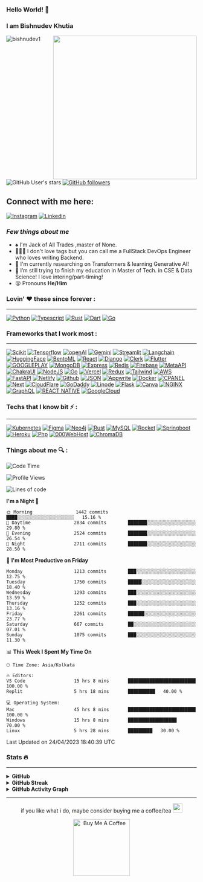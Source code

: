 ### Hello World! 👋
### I am Bishnudev Khutia
<img align="right" height="380px" width="380px" src="https://user-images.githubusercontent.com/81328619/213875785-400ae517-156b-4aca-a787-bac75d84c393.gif"/>

<p>
  <img src="https://komarev.com/ghpvc/?username=bishnudev1&label=Profile%20views&color=9834eb&style=flat" alt="bishnudev1" />     
  
  ![GitHub User's stars](https://img.shields.io/github/stars/bishnudev1?style=social) 
  [![GitHub followers](https://img.shields.io/github/followers/bishnudev1?style=social)](https://github.com/bishnudev1/)
</p>


## Connect with me here:  
[![Instagram](https://img.shields.io/badge/bishnudev-0A66C2?&style=for-the-badge&logo=instagram)](https://www.instagram.com/__weirdophile20/)
[![Linkedin](https://img.shields.io/badge/bishnudev-0A66C2?&style=for-the-badge&logo=linkedin)](https://www.linkedin.com/in/bishnudevkhutia/)
### *Few things about me*

-  ♠️ I'm Jack of All Trades ,master of None.
- 🧑🏾‍💻 I don't love tags but you can call me a FullStack DevOps Engineer who loves writing Backend.
- 👯 I'm currently researching on Transformers & learning Generative AI!
- 🤔 I’m still trying to finish my education in Master of Tech. in CSE & Data Science! I love intering/part-timing!
- 😮 Pronouns **He/Him**

### Lovin' :heart: these since forever :
---
[![Python](https://img.shields.io/badge/Python-FFD43B?style=for-the-badge&logo=python&logoColor=blue)](https://www.python.org/)
[![Typescript](https://img.shields.io/badge/TypeScript-007ACC?style=for-the-badge&logo=typescript&logoColor=white)](https://www.typescriptlang.org/)
[![Rust](https://img.shields.io/badge/Rust-323330?style=for-the-badge&logo=rust&logoColor=red)](https://www.rust-lang.org)
[![Dart](https://img.shields.io/badge/Dart-007ACC?style=for-the-badge&logo=dart&logoColor=white)](https://dart.dev/)
[![Go](https://img.shields.io/badge/Go-007ACC?style=for-the-badge&logo=go&logoColor=white)](https://go.dev/)

### Frameworks that I work most :
---
[![Scikit](https://img.shields.io/badge/ScikitLearn-000000?style=for-the-badge&logo=ScikitLearn&logoColor=orange)](https://scikit-learn.org/stable/)
[![Tensorflow](https://img.shields.io/badge/Tensorflow-000000?style=for-the-badge&logo=Tensorflow&logoColor=orange)](https://www.tensorflow.org)
[![openAI](https://img.shields.io/badge/openAI-000000?style=for-the-badge&logo=openAI&logoColor=green)](https://openai.com)
[![Gemini](https://img.shields.io/badge/Gemini-FFD43B?style=for-the-badge&logo=Google&logoColor=white)](https://ai.google.dev)
[![Streamlit](https://img.shields.io/badge/Streamlit-FFD43B?style=for-the-badge&logo=Streamlit&logoColor=blue)](https://streamlit.io)
[![Langchain](https://img.shields.io/badge/LangChain-000000?style=for-the-badge&logo=LangChain&logoColor=blue)](https://www.langchain.com)
[![HuggingFace](https://img.shields.io/badge/HuggingFace-000000?style=for-the-badge&logo=HuggingFace&logoColor=blue)](https://huggingface.co)
[![BentoML](https://img.shields.io/badge/BentoML-000000?style=for-the-badge&logo=BentoML&logoColor=blue)](https://www.bentoml.com)
[![React](https://img.shields.io/badge/React-FFD43B?style=for-the-badge&logo=react&logoColor=blue)](https://reactjs.org/)
[![Django](https://img.shields.io/badge/Django-FFD43B?style=for-the-badge&logo=django&logoColor=blue)](https://www.djangoproject.com)
[![Clerk](https://img.shields.io/badge/Clerk-FFD43B?style=for-the-badge&logo=react&logoColor=blue)](https://clerk.com/)
[![Flutter](https://img.shields.io/badge/Flutter-000000?style=for-the-badge&logo=Flutter&logoColor=blue)](https://flutter.dev/)
[![GOOGLEPLAY](https://img.shields.io/badge/GooglePlay-000000?style=for-the-badge&logo=googleplay&logoColor=blue)](https://flutter.dev/)
[![MongoDB](https://img.shields.io/badge/mongodb-10000?&style=for-the-badge&logo=MongoDB)](https://www.mongodb.com/)
[![Express](https://img.shields.io/badge/Express-323330?style=for-the-badge&logo=express&logoColor=white)](https://expressjs.com/)
[![Redis](https://img.shields.io/badge/Redis-323330?style=for-the-badge&logo=redis&logoColor=red)](https://redis.io/)
[![Firebase](https://img.shields.io/badge/Firebase-323330?style=for-the-badge&logo=firebase&logoColor=orange)](https://expressjs.com/)
[![MetaAPI](https://img.shields.io/badge/Meta-323330?style=for-the-badge&logo=meta&logoColor=blue)](https://developers.facebook.com)
[![ChakraUI](https://img.shields.io/badge/ChakraUI-000000?&style=for-the-badge&logo=chakraui)](https://chakra-ui.com/)
[![NodeJS](https://img.shields.io/badge/NodeJS-000000?&style=for-the-badge&logo=node.js)](https://nodejs.org/en)
[![Go](https://img.shields.io/badge/Go-100000?style=for-the-badge&logo=go&logoColor=white)](https://go.dev/)
[![Vercel](https://img.shields.io/badge/Vercel-000000?&style=for-the-badge&logo=Vercel)](https://vercel.com/)
[![Redux](https://img.shields.io/badge/Redux-000000?&style=for-the-badge&logo=Redux)](https://redux.js.org)
[![Tailwind](https://img.shields.io/badge/Tailwind-000000?&style=for-the-badge&logo=Tailwind%20CSS)](https://tailwindcss.com/)
[![AWS](https://img.shields.io/badge/AWS-000000?&style=for-the-badge&logo=amazon)](https://aws.amazon.com/)
[![FastAPI](https://img.shields.io/badge/fastapi-109989?style=for-the-badge&logo=FASTAPI&logoColor=white)](https://fastapi.tiangolo.com/)
[![Netlify](https://img.shields.io/badge/Netlify-000000?&style=for-the-badge&logo=netlify)](https://app.netlify.com/)
[![Github](https://img.shields.io/badge/GitHubActions-100000?style=for-the-badge&logo=githubactions&logoColor=white)](https://github.com/)
[![JSON](https://img.shields.io/badge/JSON-000000?&style=for-the-badge&logo=json)](https://www.json.org/)
[![Appwrite](https://img.shields.io/badge/appwrite-430098?&style=for-the-badge&logo=appwrite)](https://appwrite.io/)
[![Docker](https://img.shields.io/badge/Docker-2CA5E0?style=for-the-badge&logo=docker&logoColor=white)](https://www.docker.com/)
[![CPANEL](https://img.shields.io/badge/CPanel-000000?&style=for-the-badge&logo=cpanel)](https://cpanel.net/)
[![Next](https://img.shields.io/badge/Next-000000?&style=for-the-badge&logo=next.js)](https://nextjs.org/)
[![CloudFlare](https://img.shields.io/badge/CloudFlare-000000?&style=for-the-badge&logo=cloudflare)](https://www.cloudflare.com/)
[![GoDaddy](https://img.shields.io/badge/GoDaddy-000000?&style=for-the-badge&logo=godaddy)](https://www.godaddy.com/)
[![Linode](https://img.shields.io/badge/Linode-000000?&style=for-the-badge&logo=nginx)](https://www.linode.com/)
[![Flask](https://img.shields.io/badge/Flask-000000?&style=for-the-badge&logo=Flask)](https://www.figma.com/)
[![Canva](https://img.shields.io/badge/Canva-000000?&style=for-the-badge&logo=canva)](https://www.canva.com/)
[![NGINX](https://img.shields.io/badge/NGinX-100000?style=for-the-badge&logo=nginx&logoColor=white)](https://www.nginx.com/)
[![GraphQL](https://img.shields.io/badge/GraphQL-100000?style=for-the-badge&logo=graphql&logoColor=white)](https://graphql.org/)
[![REACT NATIVE](https://img.shields.io/badge/ReactNative-100000?style=for-the-badge&logo=react&logoColor=white)](https://reactnative.dev/)
[![GoogleCloud](https://img.shields.io/badge/GoogleCloud-100000?style=for-the-badge&logo=google&logoColor=white)](https://cloud.google.com/)

### Techs that I know bit :zap: :
---
[![Kubernetes](https://img.shields.io/badge/Kubernetes-2CA5E0?style=for-the-badge&logo=kubernetes&logoColor=white)](https://kubernetes.io/)
[![Figma](https://img.shields.io/badge/Figma-000000?&style=for-the-badge&logo=figma)](https://flask.palletsprojects.com/en/2.2.x/)
[![Neo4j](https://img.shields.io/badge/Neo4j-100000?style=for-the-badge&logo=neo4j&logoColor=white)](https://neo4j.com/)
[![Rust](https://img.shields.io/badge/Rust-000000?&style=for-the-badge&logo=rust)]([https://www.canva.com](https://www.rust-lang.org)/)
[![MySQL](https://img.shields.io/badge/MySQL-000000?&style=for-the-badge&logo=MySQL)](https://www.mysql.com/)
[![Rocket](https://img.shields.io/badge/Rocket-000000?&style=for-the-badge&logo=Rocket)](https://rocket.rs)
[![Springboot](https://img.shields.io/badge/Springboot-000000?&style=for-the-badge&logo=Springboot)](https://rocket.rs)
[![Heroku](https://img.shields.io/badge/heroku-430098?&style=for-the-badge&logo=heroku)](https://www.heroku.com/)
[![Php](https://img.shields.io/badge/pHp-430098?&style=for-the-badge&logo=pHp)](https://www.heroku.com/)
[![000WebHost](https://img.shields.io/badge/000WebHost-100000?style=for-the-badge&logo=godaddy&logoColor=white)](https://in.000webhost.com/)
[![ChromaDB](https://img.shields.io/badge/Chromadb-100000?style=for-the-badge&logo=vector&logoColor=white)](https://www.trychroma.com)

### Things about me 🔍 :
<!--START_SECTION:waka-->
![Code Time](http://img.shields.io/badge/Code%20Time-14346%20hrs%2049%20mins-blue)

![Profile Views](http://img.shields.io/badge/Profile%20Views-2400-blue)

![Lines of code](https://img.shields.io/badge/From%20Hello%20World%20I%27ve%20Written-14.0%20million%20lines%20of%20code-blue)

**I'm a Night 🦉** 

```text
🌞 Morning                1442 commits        ████░░░░░░░░░░░░░░░░░░░░░   15.16 % 
🌆 Daytime                2834 commits        ███████░░░░░░░░░░░░░░░░░░   29.80 % 
🌃 Evening                2524 commits        ███████░░░░░░░░░░░░░░░░░░   26.54 % 
🌙 Night                  2711 commits        ███████░░░░░░░░░░░░░░░░░░   28.50 % 
```
📅 **I'm Most Productive on Friday** 

```text
Monday                   1213 commits        ███░░░░░░░░░░░░░░░░░░░░░░   12.75 % 
Tuesday                  1750 commits        █████░░░░░░░░░░░░░░░░░░░░   18.40 % 
Wednesday                1293 commits        ███░░░░░░░░░░░░░░░░░░░░░░   13.59 % 
Thursday                 1252 commits        ███░░░░░░░░░░░░░░░░░░░░░░   13.16 % 
Friday                   2261 commits        ██████░░░░░░░░░░░░░░░░░░░   23.77 % 
Saturday                 667 commits         ██░░░░░░░░░░░░░░░░░░░░░░░   07.01 % 
Sunday                   1075 commits        ███░░░░░░░░░░░░░░░░░░░░░░   11.30 % 
```


📊 **This Week I Spent My Time On** 

```text
🕑︎ Time Zone: Asia/Kolkata

🔥 Editors: 
VS Code                  15 hrs 8 mins       █████████████████████████   100.00 %
Replit                   5 hrs 18 mins       ██████████   40.00 % 

💻 Operating System:
Mac                      45 hrs 8 mins       █████████████████████████   100.00 % 
Windows                  15 hrs 8 mins       ██████████████████   70.00 %
Linux                    5 hrs 28 mins       █████████   30.00 % 
```


 Last Updated on 24/04/2023 18:40:39 UTC
<!--END_SECTION:waka-->


### Stats 🔥
---

<details>
<summary><b>GitHub</b></summary>
  <br />
  <a href="https://github.com/anuraghazra/github-readme-stats"><img align="center" src="https://github-readme-stats.vercel.app/api?username=bishnudev1&show_icons=true&include_all_commits=true&theme=radical&hide_border=true" alt="Bishnudev's github stats" /></a>
  <a href="https://github.com/anuraghazra/github-readme-stats"><img align="center" src="https://github-readme-stats.vercel.app/api/top-langs/?username=bishnudev1&layout=compact&theme=radical&hide_border=true" /></a> 
</details>

<details>
  <summary><b>GitHub Streak</b></summary>
  <a href="https://github.com/DenverCoder1/github-readme-streak-stats">
    <img height="180em" src="https://github-readme-streak-stats.herokuapp.com/?user=bishnudev1&theme=radical&hide_border=true" />
  </a>
</details>

<details>
  <summary><b>GitHub Activity Graph</b></summary>
  <a href="https://github.com/ashutosh00710/github-readme-activity-graph"><img alt="Bishnudev's Activity Graph" src="https://github-readme-activity-graph.vercel.app/graph?username=bishnudev1&bg_color=1F222E&color=BE91F2&line=638fda&point=35aea1&hide_border=true" /></a>
</details>


---

<p align="center"> if you like what i do, maybe consider buying me a coffee/tea <img src="https://media.giphy.com/media/lRSeZ2ddNwhZ5AgIvk/giphy.gif" width="25">

<p align="center"><a href="https://www.buymeacoffee.com/bishnudevk8" target="_blank"><img src="https://cdn.buymeacoffee.com/buttons/v2/default-red.png" alt="Buy Me A Coffee" width="150" ></a>
